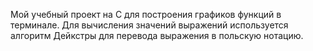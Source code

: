 Мой учебный проект на C для построения графиков функций в терминале. Для вычисления значений выражений используется алгоритм Дейкстры для перевода выражения в польскую нотацию.
